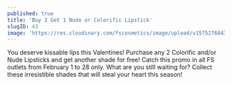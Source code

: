 ```yaml
---
published: true
title: 'Buy 2 Get 1 Nude or Colorific Lipstick'
slugID: 43
image: 'https://res.cloudinary.com/fscosmetics/image/upload/v1575276843/poster_1.jpg'
---
```


You deserve kissable lips this Valentines! Purchase any 2 Colorific and/or Nude Lipsticks and get another shade for free! Catch this promo in all FS outlets from February 1 to 28 only. What are you still waiting for? Collect these irresistible shades that will steal your heart this season!
